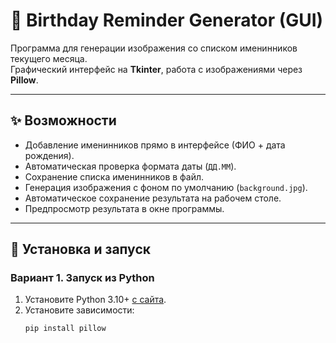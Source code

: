 # 🎂 Birthday Reminder Generator (GUI)

Программа для генерации изображения со списком именинников текущего месяца.  
Графический интерфейс на **Tkinter**, работа с изображениями через **Pillow**.  

---

## ✨ Возможности
- Добавление именинников прямо в интерфейсе (ФИО + дата рождения).
- Автоматическая проверка формата даты (`ДД.ММ`).
- Сохранение списка именинников в файл.
- Генерация изображения с фоном по умолчанию (`background.jpg`).
- Автоматическое сохранение результата на рабочем столе.
- Предпросмотр результата в окне программы.

---

## 🚀 Установка и запуск

### Вариант 1. Запуск из Python
1. Установите Python 3.10+ [с сайта](https://www.python.org/downloads/).
2. Установите зависимости:
   ```bash
   pip install pillow
